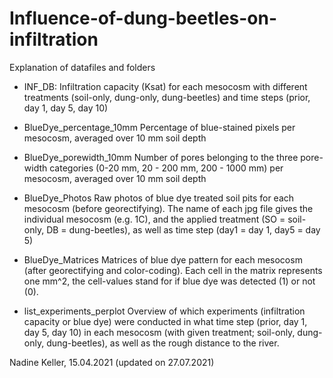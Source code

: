 # Influence-of-dung-beetles-on-infiltration


Explanation of datafiles and folders

- INF_DB:
Infiltration capacity (Ksat) for each mesocosm with different treatments (soil-only, dung-only, dung-beetles) and time steps (prior, day 1, day 5, day 10)

- BlueDye_percentage_10mm
Percentage of blue-stained pixels per mesocosm, averaged over 10 mm soil depth

- BlueDye_porewidth_10mm
Number of pores belonging to the three pore-width categories (0-20 mm, 20 - 200 mm, 200 - 1000 mm) per mesocosm, averaged over 10 mm soil depth

 - BlueDye_Photos
Raw photos of blue dye treated soil pits for each mesocosm (before georectifying). The name of each jpg file gives the individual mesocosm (e.g. 1C), and the applied treatment (SO = soil-only, DB = dung-beetles), as well as time step (day1 = day 1, day5 = day 5)

- BlueDye_Matrices
Matrices of blue dye pattern for each mesocosm (after georectifying and color-coding). Each cell in the matrix represents one mm^2, the cell-values stand for if blue dye was detected (1) or not (0).

- list_experiments_perplot
Overview of which experiments (infiltration capacity or blue dye) were conducted in what time step (prior, day 1, day 5, day 10) in each mesocosm (with given treatment; soil-only, dung-only, dung-beetles), as well as the rough distance to the river. 


Nadine Keller, 15.04.2021 (updated on 27.07.2021)
